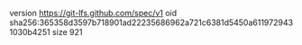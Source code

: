 version https://git-lfs.github.com/spec/v1
oid sha256:365358d3597b718901ad22235686962a721c6381d5450a6119729431030b4251
size 921
